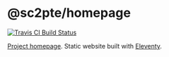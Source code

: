 # @sc2pte/homepage
[![Travis CI Build Status](https://travis-ci.com/sc2pte/homepage.svg?branch=master)](https://travis-ci.com/sc2pte/homepage)

[Project homepage](https://www.sc2pte.eu/). Static website built with [Eleventy](https://www.11ty.dev/).
